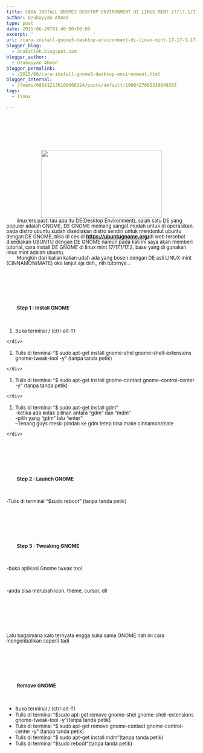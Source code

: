 ```yaml
---
title: CARA INSTALL GNOME3 DESKTOP ENVIRONMENT DI LINUX MINT 17/17.1/17.2
author: Dzubayyan Ahmad
type: post
date: 2015-06-29T01:40:00+00:00
excerpt: '						'
url: /cara-install-gnome3-desktop-environment-di-linux-mint-17-17-1-17-2.aspx
blogger_blog:
  - anakitloh.blogspot.com
blogger_author:
  - Dzubayyan Ahmad
blogger_permalink:
  - /2015/06/cara-install-gnome3-desktop-environment.html
blogger_internal:
  - /feeds/688812136100066324/posts/default/1908427085339848383
tags:
  - linux

---
```

&nbsp;

<div style="line-height: 100%; margin-bottom: 0in;" align="center">
  <span style="font-family: inherit;"> </span>
</div>

&nbsp;

<div style="clear: both; text-align: center;">
  <span style="font-family: inherit;"><a style="margin-left: 1em; margin-right: 1em;" href="https://2.bp.blogspot.com/-ORZbfDMe8xw/VZCiAoNkscI/AAAAAAAAAoM/1-wwsahRV6A/s1600/activities-overview-applications-420x236.png"><img loading="lazy" decoding="async" src="https://2.bp.blogspot.com/-ORZbfDMe8xw/VZCiAoNkscI/AAAAAAAAAoM/1-wwsahRV6A/s320/activities-overview-applications-420x236.png" alt="" alt="" width="320" height="179" border="0" /></a></span>
</div>

<div style="line-height: 100%; margin-bottom: 0in; orphans: 2; text-indent: 0.29in; widows: 2;" align="left">
  <span style="font-family: inherit;"><span style="font-size: small;">linux’ers pasti tau apa itu DE(Desktop Environment), salah satu DE yang populer adalah GNOME, DE GNOME memang sangat mudah untuk di operasikan, pada distro ubuntu sudah disediakan distro sendiri untuk mendonlut ubuntu dengan DE GNOME, bisa di cek di <a href="https://ubuntugnome.org/"><span lang="en-US"><b>https://ubuntugnome.org/</b></span></a><b></b><span style="font-weight: normal;">di web tersebut disediakan UBUNTU dengan DE GNOME namun pada kali ini saya akan memberi tutorial, cara install DE GNOME di linux mint 17/17.1/17.2, base yang di gunakan linux mint adalah ubuntu.</span></span></span>
</div>

<div style="line-height: 100%; margin-bottom: 0in; orphans: 2; text-indent: 0.29in; widows: 2;" align="left">
  <span style="font-family: inherit;"><span style="font-size: small;"><span style="font-weight: normal;">Mungkin dari kalian kalian udah ada yang bosen dengan DE asli LINUX mint (CINNAMON/MATE) oke lanjut aja deh,, nih tutornya&#8230;</span></span></span><br /> <a name="more"></a>
</div>

&nbsp;

<div style="font-weight: normal; line-height: 100%; margin-bottom: 0in; orphans: 2; text-indent: 0.29in; widows: 2;" align="left">
  <span style="font-family: inherit;"><span style="font-size: small;"> </span></span>
</div>

&nbsp;

<div style="line-height: 100%; margin-bottom: 0in; orphans: 2; text-indent: 0.29in; widows: 2;" align="left">
  <span style="font-family: inherit;"><span style="font-size: small;"><span style="font-style: normal;"><b>Step 1 : Install GNOME</b></span></span></span>
</div>

&nbsp;

  1. <div style="line-height: 100%; margin-bottom: 0in; orphans: 2; widows: 2;" align="left">
      <span style="font-family: inherit;"><span style="font-size: small;"><span style="font-weight: normal;">Buka terminal / (ctrl-alt-T)</span></span></span>
    </div>

  1. <div style="line-height: 100%; margin-bottom: 0in; orphans: 2; widows: 2;" align="left">
      <span style="font-family: inherit;"><span style="font-size: small;"><span style="font-weight: normal;">Tulis di terminal “$ sudo apt-get install gnome-shel gnome-shell-extensions gnome-tweak-tool -y” (tanpa tanda petik)</span></span></span>
    </div>

  1. <div style="line-height: 100%; margin-bottom: 0in; orphans: 2; widows: 2;" align="left">
      <span style="font-family: inherit;"><span style="font-size: small;"><span style="font-weight: normal;">Tulis di terminal “$ sudo apt-get install gnome-contact gnome-control-center -y” (tanpa tanda petik)</span></span></span>
    </div>

  1. <div style="line-height: 100%; margin-bottom: 0in; orphans: 2; widows: 2;" align="left">
      <span style="font-family: inherit;"><span style="font-size: small;"><span style="font-weight: normal;">Tulis di terminal “$ sudo apt-get install gdm”<br /> -ketika ada kotak pilihan antara “gdm” dan “mdm”<br /> -pilih yang “gdm” lalu “enter”<br /> &#8211;Tenang guys meski pindah ke gdm tetep bisa make cinnamon/mate</span></span></span>
    </div>

&nbsp;

<div style="line-height: 100%; margin-bottom: 0in; orphans: 2; text-indent: 0.29in; widows: 2;" align="left">
  <span style="font-family: inherit;"><span style="font-size: small;"> </span></span>
</div>

&nbsp;

<div style="line-height: 100%; margin-bottom: 0in; orphans: 2; text-indent: 0.29in; widows: 2;" align="left">
  <span style="font-family: inherit;"><span style="font-size: small;"><b>Step 2 : Launch GNOME</b></span></span>
</div>

&nbsp;

<div style="line-height: 100%; margin-bottom: 0in; orphans: 2; widows: 2;" align="left">
  <span style="font-family: inherit;"><span style="font-size: small;"><span style="font-weight: normal;">-Tulis di terminal “$sudo reboot” (tanpa tanda petik)</span></span></span>
</div>

&nbsp;

<div style="font-weight: normal; line-height: 100%; margin-bottom: 0in; orphans: 2; widows: 2;" align="left">
  <span style="font-family: inherit;"><span style="font-size: small;"> </span></span>
</div>

&nbsp;

<div style="line-height: 100%; margin-bottom: 0in; orphans: 2; text-indent: 0.29in; widows: 2;" align="left">
  <span style="font-family: inherit;"><span style="font-size: small;"><b>Step 3 : Tweaking GNOME</b></span></span>
</div>

&nbsp;

<div style="line-height: 100%; margin-bottom: 0in; orphans: 2; widows: 2;" align="left">
  <span style="font-family: inherit;"><span style="font-size: small;"><span style="font-weight: normal;">-buka aplikasi Gnome tweak tool</span></span></span>
</div>

&nbsp;

<div style="line-height: 100%; margin-bottom: 0in; orphans: 2; widows: 2;" align="left">
  <span style="font-family: inherit;"><span style="font-size: small;"><span style="font-weight: normal;">-anda bisa merubah icon, theme, cursor, dll</span></span></span>
</div>

&nbsp;

<div style="font-weight: normal; line-height: 100%; margin-bottom: 0in; orphans: 2; widows: 2;" align="left">
  <span style="font-family: inherit;"><span style="font-size: small;"> </span></span>
</div>

&nbsp;

<div style="line-height: 100%; margin-bottom: 0in; orphans: 2; widows: 2;" align="left">
  <span style="font-family: inherit;"><span style="font-size: small;"><span style="font-weight: normal;">Lalu bagaimana kalo ternyata engga suka sama GNOME nah ini cara mengenbalikan seperti tadi</span></span></span>
</div>

&nbsp;

<div style="font-weight: normal; line-height: 100%; margin-bottom: 0in; orphans: 2; widows: 2;" align="left">
  <span style="font-family: inherit;"><span style="font-size: small;"> </span></span>
</div>

&nbsp;

<div style="line-height: 100%; margin-bottom: 0in; orphans: 2; text-indent: 0.29in; widows: 2;" align="left">
  <span style="font-family: inherit;"><span style="font-size: small;"><b>Remove GNOME</b></span></span>
</div>

&nbsp;

  * <div style="line-height: 100%; margin-bottom: 0in; orphans: 2; widows: 2;" align="left">
      <span style="font-family: inherit;"><span style="font-size: small;"><span style="font-weight: normal;">Buka terminal / (ctrl-alt-T)</span></span></span>
    </div>

  * <div style="line-height: 100%; margin-bottom: 0in; orphans: 2; widows: 2;" align="left">
      <span style="font-family: inherit;"><span style="font-size: small;"><span style="font-weight: normal;">Tulis di terminal “$sudo apt-get remove </span><span style="text-decoration: none;"><span style="font-weight: normal;">gnome-shel gnome-shell-extensions gnome-tweak-tool -y”(tanpa tanda petik)</span></span></span></span>
    </div>

  * <div style="line-height: 100%; margin-bottom: 0in; orphans: 2; widows: 2;" align="left">
      <span style="font-family: inherit;"><span style="font-size: small;"><span style="text-decoration: none;"><span style="font-weight: normal;">Tulis di terminal “$ sudo apt-get remove gnome-contact gnome-control-center -y” (tanpa tanda petik)</span></span></span></span>
    </div>

  * <div style="line-height: 100%; margin-bottom: 0in; orphans: 2; widows: 2;" align="left">
      <span style="font-family: inherit;"><span style="font-size: small;"><span style="text-decoration: none;"><span style="font-weight: normal;">Tulis di terminal “$ sudo apt-get install mdm”(tanpa tanda petik)</span></span></span></span>
    </div>

  * <div style="line-height: 100%; margin-bottom: 0in; orphans: 2; widows: 2;" align="left">
      <span style="font-family: inherit;"><span style="font-size: small;"><span style="text-decoration: none;"><span style="font-weight: normal;">Tulis di terminal “$sudo reboot”(tanpa tanda petik)</span></span></span></span>
    </div>